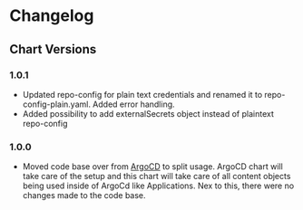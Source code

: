# Changelog

## Chart Versions

### 1.0.1
- Updated repo-config for plain text credentials and renamed it to repo-config-plain.yaml. Added error handling.
- Added possibility to add externalSecrets object instead of plaintext repo-config

### 1.0.0

- Moved code base over from [ArgoCD](https://github.com/iits-consulting/charts/tree/main/charts/argocd) to split usage. ArgoCD chart will take care of the setup and this chart will take care of all content objects being used inside of ArgoCd like Applications. Nex to this, there were no changes made to the code base.